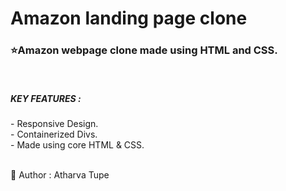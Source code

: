 <h1>Amazon landing page clone</h1>
<h3>⭐️Amazon webpage clone made using HTML and CSS.</h3><br>
<h5>KEY FEATURES : </h5>
  - Responsive Design.<br>
  - Containerized Divs.<br>
  - Made using core HTML & CSS.<br><br>


📌 Author : Atharva Tupe
